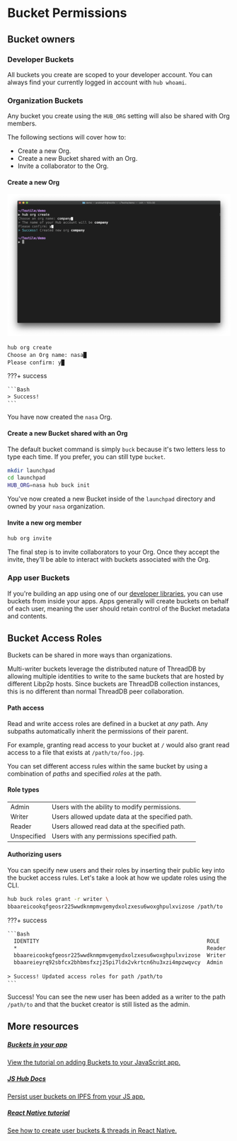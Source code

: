 # Bucket Permissions

## Bucket owners

### Developer Buckets

All buckets you create are scoped to your developer account. You can always find your currently logged in account with `hub whoami`.

### Organization Buckets

Any bucket you create using the `HUB_ORG` setting will also be shared with Org members. 

The following sections will cover how to:

* Create a new Org.
* Create a new Bucket shared with an Org.
* Invite a collaborator to the Org.

#### Create a new Org

![](../images/hub-cli/hub_org_create.png)

```bash
hub org create
Choose an Org name: nasa█
Please confirm: y█
```

???+ success

    ```Bash
    > Success!
    ```

You have now created the `nasa` Org.

#### Create a new Bucket shared with an Org

The default bucket command is simply `buck` because it's two letters less to type each time. If you prefer, you can still type `bucket`.

```bash
mkdir launchpad
cd launchpad
HUB_ORG=nasa hub buck init
```

You've now created a new Bucket inside of the `launchpad` directory and owned by your `nasa` organization.

#### Invite a new org member

```bash
hub org invite
```

The final step is to invite collaborators to your Org. Once they accept the invite, they'll be able to interact with buckets associated with the Org.

### App user Buckets

If you're building an app using one of our [developer libraries](../hub/apis.md#libraries), you can use buckets from inside your apps. Apps generally will create buckets on behalf of each user, meaning the user should retain control of the Bucket metadata and contents.

## Bucket Access Roles

Buckets can be shared in more ways than organizations. 

Multi-writer buckets leverage the distributed nature of ThreadDB by allowing multiple identities to write to the same buckets that are hosted by different Libp2p hosts. Since buckets are ThreadDB collection instances, this is no different than normal ThreadDB peer collaboration.

#### Path access

Read and write access roles are defined in a bucket at *any* path. Any subpaths automatically inherit the permissions of their parent. 

For example, granting read access to your bucket at `/` would also grant read access to a file that exists at `/path/to/foo.jpg`. 

You can set different access rules within the same bucket by using a combination of *paths* and specified *roles* at the path. 
<!--
Seems like " by using combination of *paths* and specified *roles* at the path. " isn't clear or detailed enough as instructions.
- Albert Kim
 -->

#### Role types

| | |
| :------ | :------ |
| Admin | Users with the ability to modify permissions. |
| Writer | Users allowed update data at the specified path. |
| Reader | Users allowed read data at the specified path. |
| Unspecified | Users with any permissions specified path. |

#### Authorizing users

You can specify new users and their roles by inserting their public key into the bucket access rules. Let's take a look at how we update roles using the CLI. 

```bash
hub buck roles grant -r writer \
bbaareicookqfgeosr225wwdknmpmvgemydxolzxesu6woxghpulxvizose /path/to
```

???+ success

    ```Bash
      IDENTITY                                                     ROLE    
      *                                                            Reader  
      bbaareicookqfgeosr225wwdknmpmvgemydxolzxesu6woxghpulxvizose  Writer  
      bbaareieyrq92sbfcx2bhbmsfxzj25pi7ldx2vkrtcn6hu3xzi4mpzwqvcy  Admin   

    > Success! Updated access roles for path /path/to
    ```

Success! You can see the new user has been added as a writer to the path `/path/to` and that the bucket creator is still listed as the admin.

## More resources

<div class="txtl-options">
  <a href="../../tutorials/hub/user-buckets/" class="box">
    <h5>Buckets in your app</h5>
    <p>View the tutorial on adding Buckets to your JavaScript app.</p>
  </a>
  <span class="box-space"> </span>
  <a href="https://textileio.github.io/js-textile" target="_blank" class="box">
    <h5>JS Hub Docs</h5>
    <p>Persist user buckets on IPFS from your JS app.</p>
  </a>
  <span class="box-space"> </span>
  <a href="../../tutorials/react-native-buckets/" class="box">
    <h5>React Native tutorial</h5>
    <p>See how to create user buckets & threads in React Native.</p>
  </a>
</div>

